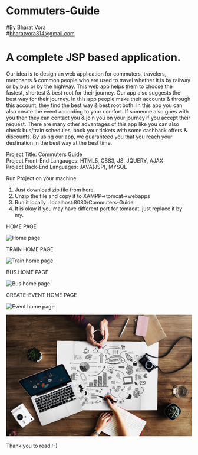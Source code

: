 # Commuters-Guide
#By Bharat Vora <br />
#bharatvora814@gmail.com <br />
# A complete JSP based application.

Our idea is to design an web application for commuters, travelers, merchants & common people who are used to travel whether it is by railway or by bus or by the highway. This web app helps them to choose the fastest, shortest & best root for their journey. Our app also suggests the best way for their journey. In this app people make their accounts & through this account, they find the best way & best root both. In this app you can also create the event according to your comfort. If someone also goes with you then they can contact you & join you on your journey if you accept their request. There are many other advantages of this app like you can also check bus/train schedules, book your tickets with some cashback offers & discounts. By using our app, we guaranteed you that you reach your destination in the best way at the best time.

Project Title: Commuters Guide <br />
Project Front-End Langauges: HTML5, CSS3, JS, JQUERY, AJAX <br />
Project Back-End Languages: JAVA(JSP), MYSQL <br />

Run Project on your machine
1. Just download zip file from here. <br />
2. Unzip the file and copy it to XAMPP->tomcat->webapps <br />
3. Run it locally : localhost:8080/Commuters-Guide <br />
4. It is okay if you may have different port for tomacat. just replace it by my. <br />


HOME PAGE 

![Home page](https://drive.google.com/open?id=1m9H8LCjIE-RCj5mJhLjXV2RdxfCJ7glB)

TRAIN HOME PAGE

![Train home page](https://drive.google.com/open?id=1hnnxFrE3LrUdEQUHHaoaXnblDWA12TvL)

BUS HOME PAGE

![Bus home page](https://drive.google.com/open?id=1fWjkk92_OktywiVpAgX5jVjmipL6ae1m)

CREATE-EVENT HOME PAGE

![Event home page](https://drive.google.com/open?id=1T97lq1Y_6z6Pg6TvdQTAZ-uSy40ep_n0)

![Event home page](https://github.com/bharat1510/Credit-Management-System/blob/master/b1.jpg)


Thank you to read :-)
